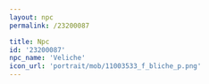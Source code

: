 ```yaml
---
layout: npc
permalink: /23200087

title: Npc
id: '23200087'
npc_name: 'Veliche'
icon_url: 'portrait/mob/11003533_f_bliche_p.png'
---
```

